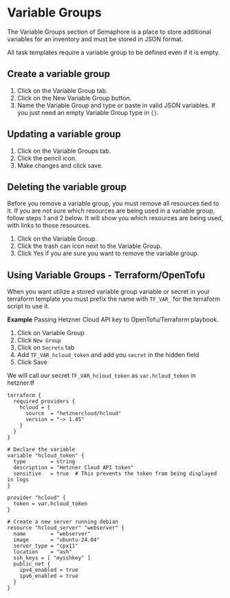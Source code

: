 # Variable Groups

The Variable Groups section of Semaphore is a place to store additional variables for an inventory and must be stored in JSON format.

All task templates require a variable group to be defined even if it is empty. 

## Create a variable group
1. Click on the Variable Group tab.
2. Click on the New Variable Group button.
3. Name the Variable Group and type or paste in valid JSON variables. If you just need an empty Variable Group type in ```{}```.

## Updating a variable group
1. Click on the Variable Groups tab.
2. Click the pencil icon.
3. Make changes and click save.

## Deleting the variable group
Before you remove a variable group, you must remove all resources tied to it.
If you are not sure which resources are being used in a variable group, follow steps 1 and 2 below. It will show you which resources are being used, with links to those resources.

1. Click on the Variable Group.
2. Click the trash can icon next to the Variable Group.
3. Click Yes if you are sure you want to remove the variable group.

## Using Variable Groups - Terraform/OpenTofu
When you want utilize a stored variable group variable or secret in your terraform template you must prefix the name with `TF_VAR_` for the terraform script to use it. 

**Example**
Passing Hetzner Cloud API key to OpenTofu/Terraform playbook. 

1. Click on Variable Group
2. Click `New Group`
3. Click on `Secrets` tab
4. Add `TF_VAR_hcloud_token` and add you `secret` in the hidden field
5. Click Save

We will call our secret `TF_VAR_hcloud_token` as `var.hcloud_token` in 
hetzner.tf
```
terraform {
  required_providers {
    hcloud = {
      source  = "hetznercloud/hcloud"
      version = "~> 1.45"
    }
  }
}

# Declare the variable
variable "hcloud_token" {
  type        = string
  description = "Hetzner Cloud API token"
  sensitive   = true  # This prevents the token from being displayed in logs
}

provider "hcloud" {
  token = var.hcloud_token
}

# Create a new server running debian
resource "hcloud_server" "webserver" {
  name        = "webserver"
  image       = "ubuntu-24.04"
  server_type = "cpx11" 
  location    = "ash"
  ssh_keys = [ "mysshkey" ]
  public_net {
    ipv4_enabled = true
    ipv6_enabled = true
  }
}
``` 
